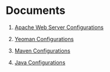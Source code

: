 Documents
=========

1. [Apache Web Server Configurations](ApacheConfigurations.md)

2. [Yeoman Configurations](YeomanConfigurations.md)

3. [Maven Configurations](MavenConfigurations.md)

3. [Java Configurations](JavaConfigurations.md)
